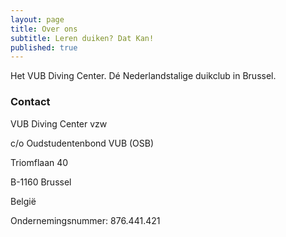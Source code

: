 ```yaml
---
layout: page
title: Over ons
subtitle: Leren duiken? Dat Kan!
published: true
---
```


Het VUB Diving Center. Dé Nederlandstalige duikclub in Brussel.

### Contact

VUB Diving Center vzw

c/o Oudstudentenbond VUB (OSB)

Triomflaan 40

B-1160 Brussel

België

Ondernemingsnummer: 876.441.421
